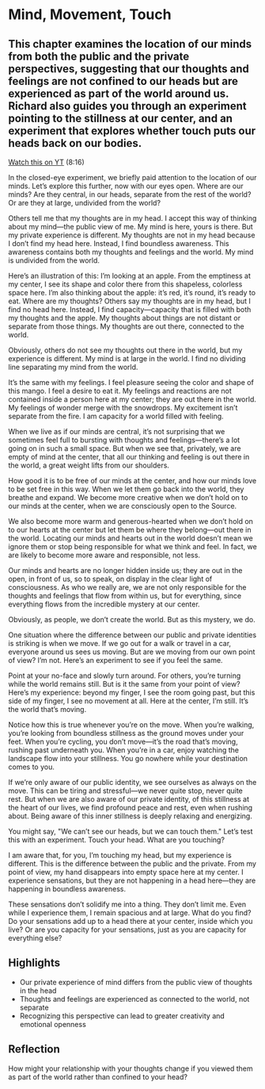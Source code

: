 # Mind, Movement, Touch
## This chapter examines the location of our minds from both the public and the private perspectives, suggesting that our thoughts and feelings are not confined to our heads but are experienced as part of the world around us. Richard also guides you through an experiment pointing to the stillness at our center, and an experiment that explores whether touch puts our heads back on our bodies.

[Watch this on YT](https://youtu.be/9G4Rk-S6188?si=cmRKvIbc_2HCHvYr) (8:16)

In the closed-eye experiment, we briefly paid attention to the location of our minds. Let’s explore this further, now with our eyes open. Where are our minds? Are they central, in our heads, separate from the rest of the world? Or are they at large, undivided from the world?  

Others tell me that my thoughts are in my head. I accept this way of thinking about my mind—the public view of me. My mind is here, yours is there. But my private experience is different. My thoughts are not in my head because I don’t find my head here. Instead, I find boundless awareness. This awareness contains both my thoughts and feelings and the world. My mind is undivided from the world.  

Here’s an illustration of this: I’m looking at an apple. From the emptiness at my center, I see its shape and color there from this shapeless, colorless space here. I’m also thinking about the apple: it’s red, it’s round, it’s ready to eat. Where are my thoughts? Others say my thoughts are in my head, but I find no head here. Instead, I find capacity—capacity that is filled with both my thoughts and the apple. My thoughts about things are not distant or separate from those things. My thoughts are out there, connected to the world.  

Obviously, others do not see my thoughts out there in the world, but my experience is different. My mind is at large in the world. I find no dividing line separating my mind from the world.  

It’s the same with my feelings. I feel pleasure seeing the color and shape of this mango. I feel a desire to eat it. My feelings and reactions are not contained inside a person here at my center; they are out there in the world. My feelings of wonder merge with the snowdrops. My excitement isn’t separate from the fire. I am capacity for a world filled with feeling.  

When we live as if our minds are central, it’s not surprising that we sometimes feel full to bursting with thoughts and feelings—there’s a lot going on in such a small space. But when we see that, privately, we are empty of mind at the center, that all our thinking and feeling is out there in the world, a great weight lifts from our shoulders.  

How good it is to be free of our minds at the center, and how our minds love to be set free in this way. When we let them go back into the world, they breathe and expand. We become more creative when we don’t hold on to our minds at the center, when we are consciously open to the Source.  

We also become more warm and generous-hearted when we don’t hold on to our hearts at the center but let them be where they belong—out there in the world. Locating our minds and hearts out in the world doesn’t mean we ignore them or stop being responsible for what we think and feel. In fact, we are likely to become more aware and responsible, not less.  

Our minds and hearts are no longer hidden inside us; they are out in the open, in front of us, so to speak, on display in the clear light of consciousness. As who we really are, we are not only responsible for the thoughts and feelings that flow from within us, but for everything, since everything flows from the incredible mystery at our center.  

Obviously, as people, we don’t create the world. But as this mystery, we do.  

One situation where the difference between our public and private identities is striking is when we move. If we go out for a walk or travel in a car, everyone around us sees us moving. But are we moving from our own point of view? I’m not. Here’s an experiment to see if you feel the same.  

Point at your no-face and slowly turn around. For others, you’re turning while the world remains still. But is it the same from your point of view? Here’s my experience: beyond my finger, I see the room going past, but this side of my finger, I see no movement at all. Here at the center, I’m still. It’s the world that’s moving.  

Notice how this is true whenever you’re on the move. When you’re walking, you’re looking from boundless stillness as the ground moves under your feet. When you’re cycling, you don’t move—it’s the road that’s moving, rushing past underneath you. When you’re in a car, enjoy watching the landscape flow into your stillness. You go nowhere while your destination comes to you.  

If we’re only aware of our public identity, we see ourselves as always on the move. This can be tiring and stressful—we never quite stop, never quite rest. But when we are also aware of our private identity, of this stillness at the heart of our lives, we find profound peace and rest, even when rushing about. Being aware of this inner stillness is deeply relaxing and energizing.  

You might say, "We can’t see our heads, but we can touch them." Let’s test this with an experiment. Touch your head. What are you touching?  

I am aware that, for you, I’m touching my head, but my experience is different. This is the difference between the public and the private. From my point of view, my hand disappears into empty space here at my center. I experience sensations, but they are not happening in a head here—they are happening in boundless awareness.  

These sensations don’t solidify me into a thing. They don’t limit me. Even while I experience them, I remain spacious and at large. What do you find? Do your sensations add up to a head there at your center, inside which you live? Or are you capacity for your sensations, just as you are capacity for everything else?  

## Highlights
- Our private experience of mind differs from the public view of thoughts in the head
- Thoughts and feelings are experienced as connected to the world, not separate
- Recognizing this perspective can lead to greater creativity and emotional openness

## Reflection
How might your relationship with your thoughts change if you viewed them as part of the world rather than confined to your head?

